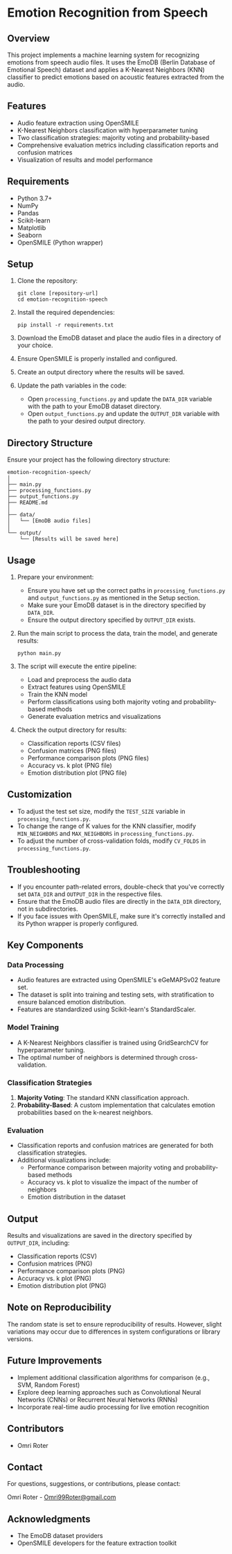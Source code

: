 # Emotion Recognition from Speech

## Overview

This project implements a machine learning system for recognizing emotions from speech audio files. It uses the EmoDB (Berlin Database of Emotional Speech) dataset and applies a K-Nearest Neighbors (KNN) classifier to predict emotions based on acoustic features extracted from the audio.

## Features

- Audio feature extraction using OpenSMILE
- K-Nearest Neighbors classification with hyperparameter tuning
- Two classification strategies: majority voting and probability-based
- Comprehensive evaluation metrics including classification reports and confusion matrices
- Visualization of results and model performance

## Requirements

- Python 3.7+
- NumPy
- Pandas
- Scikit-learn
- Matplotlib
- Seaborn
- OpenSMILE (Python wrapper)

## Setup

1. Clone the repository:
   ```
   git clone [repository-url]
   cd emotion-recognition-speech
   ```

2. Install the required dependencies:
   ```
   pip install -r requirements.txt
   ```

3. Download the EmoDB dataset and place the audio files in a directory of your choice.

4. Ensure OpenSMILE is properly installed and configured.

5. Create an output directory where the results will be saved.

6. Update the path variables in the code:
   - Open `processing_functions.py` and update the `DATA_DIR` variable with the path to your EmoDB dataset directory.
   - Open `output_functions.py` and update the `OUTPUT_DIR` variable with the path to your desired output directory.

## Directory Structure

Ensure your project has the following directory structure:

```
emotion-recognition-speech/
│
├── main.py
├── processing_functions.py
├── output_functions.py
├── README.md
│
├── data/
│   └── [EmoDB audio files]
│
└── output/
    └── [Results will be saved here]
```

## Usage

1. Prepare your environment:
   - Ensure you have set up the correct paths in `processing_functions.py` and `output_functions.py` as mentioned in the Setup section.
   - Make sure your EmoDB dataset is in the directory specified by `DATA_DIR`.
   - Ensure the output directory specified by `OUTPUT_DIR` exists.

2. Run the main script to process the data, train the model, and generate results:
   ```
   python main.py
   ```

3. The script will execute the entire pipeline:
   - Load and preprocess the audio data
   - Extract features using OpenSMILE
   - Train the KNN model
   - Perform classifications using both majority voting and probability-based methods
   - Generate evaluation metrics and visualizations

4. Check the output directory for results:
   - Classification reports (CSV files)
   - Confusion matrices (PNG files)
   - Performance comparison plots (PNG files)
   - Accuracy vs. k plot (PNG file)
   - Emotion distribution plot (PNG file)

## Customization

- To adjust the test set size, modify the `TEST_SIZE` variable in `processing_functions.py`.
- To change the range of K values for the KNN classifier, modify `MIN_NEIGHBORS` and `MAX_NEIGHBORS` in `processing_functions.py`.
- To adjust the number of cross-validation folds, modify `CV_FOLDS` in `processing_functions.py`.

## Troubleshooting

- If you encounter path-related errors, double-check that you've correctly set `DATA_DIR` and `OUTPUT_DIR` in the respective files.
- Ensure that the EmoDB audio files are directly in the `DATA_DIR` directory, not in subdirectories.
- If you face issues with OpenSMILE, make sure it's correctly installed and its Python wrapper is properly configured.

## Key Components

### Data Processing

- Audio features are extracted using OpenSMILE's eGeMAPSv02 feature set.
- The dataset is split into training and testing sets, with stratification to ensure balanced emotion distribution.
- Features are standardized using Scikit-learn's StandardScaler.

### Model Training

- A K-Nearest Neighbors classifier is trained using GridSearchCV for hyperparameter tuning.
- The optimal number of neighbors is determined through cross-validation.

### Classification Strategies

1. **Majority Voting**: The standard KNN classification approach.
2. **Probability-Based**: A custom implementation that calculates emotion probabilities based on the k-nearest neighbors.

### Evaluation

- Classification reports and confusion matrices are generated for both classification strategies.
- Additional visualizations include:
  - Performance comparison between majority voting and probability-based methods
  - Accuracy vs. k plot to visualize the impact of the number of neighbors
  - Emotion distribution in the dataset

## Output

Results and visualizations are saved in the directory specified by `OUTPUT_DIR`, including:

- Classification reports (CSV)
- Confusion matrices (PNG)
- Performance comparison plots (PNG)
- Accuracy vs. k plot (PNG)
- Emotion distribution plot (PNG)

## Note on Reproducibility

The random state is set to ensure reproducibility of results. However, slight variations may occur due to differences in system configurations or library versions.

## Future Improvements

- Implement additional classification algorithms for comparison (e.g., SVM, Random Forest)
- Explore deep learning approaches such as Convolutional Neural Networks (CNNs) or Recurrent Neural Networks (RNNs)
- Incorporate real-time audio processing for live emotion recognition

## Contributors

- Omri Roter

## Contact

For questions, suggestions, or contributions, please contact:

Omri Roter - Omri99Roter@gmail.com


## Acknowledgments
- The EmoDB dataset providers
- OpenSMILE developers for the feature extraction toolkit
